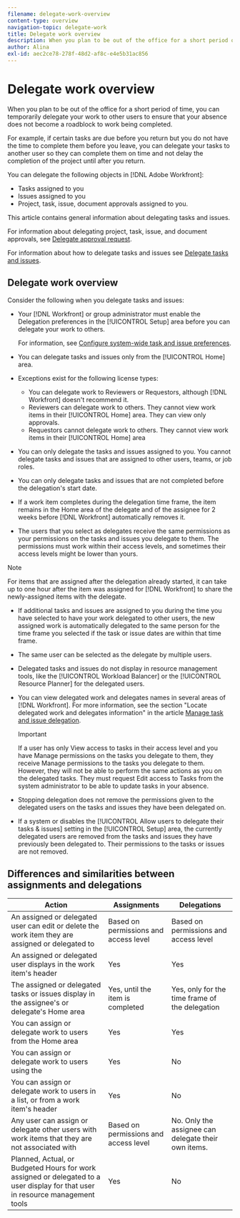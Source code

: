 ```yaml
---
filename: delegate-work-overview
content-type: overview
navigation-topic: delegate-work
title: Delegate work overview
description: When you plan to be out of the office for a short period of time, you can temporarily delegate your work to other users to ensure that your absence does not become a roadblock to work being completed. 
author: Alina
exl-id: aec2ce78-278f-48d2-af8c-e4e5b31ac856
---
```

# Delegate work overview

When you plan to be out of the office for a short period of time, you can temporarily delegate your work to other users to ensure that your absence does not become a roadblock to work being completed.

For example, if certain tasks are due before you return but you do not have the time to complete them before you leave, you can delegate your tasks to another user so they can complete them on time and not delay the completion of the project until after you return.

You can delegate the following objects in [!DNL Adobe Workfront]:

<!--
  <li data-mc-conditions="QuicksilverOrClassic.Draft mode"> <p>Projects where you are designated as the Project Owner (not yet, not for the MVP)</p> </li>
  -->

* Tasks assigned to you
* Issues assigned to you
* Project, task, issue, document approvals assigned to you.

This article contains general information about delegating tasks and issues.

For information about delegating project, task, issue, and document approvals, see [Delegate approval request](../../review-and-approve-work/manage-approvals/delegate-approval-requests.md).

For information about how to delegate tasks and issues see [Delegate tasks and issues](../../manage-work/delegate-work/how-to-delegate-work.md).

## Delegate work overview

Consider the following when you delegate tasks and issues:

* Your [!DNL Workfront] or group administrator must enable the Delegation preferences in the [!UICONTROL Setup] area before you can delegate your work to others.

   For information, see [Configure system-wide task and issue preferences](../../administration-and-setup/set-up-workfront/configure-system-defaults/set-task-issue-preferences.md).
* You can delegate tasks and issues only from the [!UICONTROL Home] area.
* Exceptions exist for the following license types:

   * You can delegate work to Reviewers or Requestors, although [!DNL Workfront] doesn't recommend it.
   * Reviewers can delegate work to others. They cannot view work items in their [!UICONTROL Home] area. They can view only approvals.
   * Requestors cannot delegate work to others. They cannot view work items in their [!UICONTROL Home] area
* You can only delegate the tasks and issues assigned to you. You cannot delegate tasks and issues that are assigned to other users, teams, or job roles.
* You can only delegate tasks and issues that are not completed before the delegation's start date.
* If a work item completes during the delegation time frame, the item remains in the Home area of the delegate and of the assignee for 2 weeks before [!DNL Workfront] automatically removes it.
* The users that you select as delegates receive the same  permissions as your permissions on the tasks and issues you delegate to them. The permissions must work within their access levels, and sometimes their access levels might be lower than yours.

>[!NOTE]
>
>  For items that are assigned after the delegation already started, it can take up to one hour after the item was assigned for [!DNL Workfront] to share the newly-assigned items with the delegate.

* If additional tasks and issues are assigned to you during the time you have selected to have your work delegated to other users, the new assigned work is automatically delegated to the same person for the time frame you selected if the task or issue dates are within that time frame.
* The same user can be selected as the delegate by multiple users.
* Delegated tasks and issues do not display in resource management tools, like the [!UICONTROL Workload Balancer] or the [!UICONTROL Resource Planner] for the delegated users.
* You can view delegated work and delegates names in several areas of [!DNL Workfront]. For more information, see the section "Locate delegated work and delegates information" in the article [Manage task and issue delegation](../delegate-work/how-to-delegate-work.md).


   >[!IMPORTANT]
   >
   >  If a user has only View access to tasks in their access level and you have Manage permissions on the tasks you delegate to them, they receive Manage permissions to the tasks you delegate to them. However, they will not be able to perform the same actions as you on the delegated tasks. They must request Edit access to Tasks from the system administrator to be able to update tasks in your absence.

* Stopping delegation does not remove the permissions given to the delegated users on the tasks and issues they have been delegated on.
* If a system or  disables the [!UICONTROL Allow users to delegate their tasks & issues] setting in the [!UICONTROL Setup] area, the currently delegated users are removed from the tasks and issues they have previously been delegated to. Their permissions to the tasks or issues are not removed.

## Differences and similarities between assignments and delegations

| Action | Assignments | Delegations |
|--------------------------------------------------------------------------------------------------------------------------------|---------------------------------------|-----------------------------------------------------|
| An assigned or delegated user can edit or delete the work item they are assigned or delegated to | Based on permissions and access level | Based on permissions and access level |
| An assigned or delegated user displays in the work item's header | Yes | Yes |
| The assigned or delegated tasks or issues display in the assignee's or delegate's Home area | Yes, until the item is completed | Yes, only for the time frame of the delegation |
| You can assign or delegate work to users from the Home area | Yes | Yes |
| You can assign or delegate work to users using the | Yes | No |
| You can assign or delegate work to users in a list, or from a work item's header | Yes | No |
| Any user can assign or delegate other users with work items that they are not associated with | Based on permissions and access level | No. Only the assignee can delegate their own items. |
| Planned, Actual, or Budgeted Hours for work assigned or delegated to a user display for that user in resource management tools | Yes | No |
